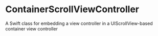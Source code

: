 # ContainerScrollViewController
A Swift class for embedding a view controller in a UIScrollView-based container view controller
